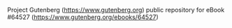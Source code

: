 Project Gutenberg (https://www.gutenberg.org) public repository for
eBook #64527 (https://www.gutenberg.org/ebooks/64527)
